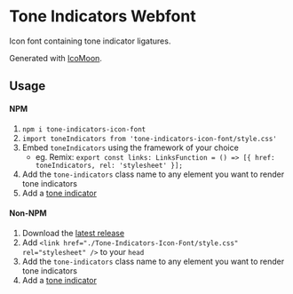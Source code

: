 # Tone Indicators Webfont
Icon font containing tone indicator ligatures.

Generated with [IcoMoon](https://icomoon.io/).

## Usage

#### NPM

1. `npm i tone-indicators-icon-font`
2. `import toneIndicators from 'tone-indicators-icon-font/style.css'`
3. Embed `toneIndicators` using the framework of your choice
    - eg. Remix: `export const links: LinksFunction = () => [{ href: toneIndicators, rel: 'stylesheet' }];`
4. Add the `tone-indicators` class name to any element you want to render tone indicators
5. Add a [tone indicator](https://toneindicators.carrd.co/#masterlist)

#### Non-NPM

1. Download the [latest release](https://github.com/boylett/Tone-Indicators-Icon-Font/releases)
2. Add `<link href="./Tone-Indicators-Icon-Font/style.css" rel="stylesheet" />` to your `head`
3. Add the `tone-indicators` class name to any element you want to render tone indicators
5. Add a [tone indicator](https://toneindicators.carrd.co/#masterlist)
